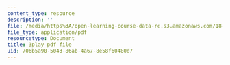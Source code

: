 ```yaml
---
content_type: resource
description: ''
file: /media/https%3A/open-learning-course-data-rc.s3.amazonaws.com/18-01sc-single-variable-calculus-fall-2010/706b5a90504386ab4a678e58f60480d7_zcuYFf5R0NU.pdf
file_type: application/pdf
resourcetype: Document
title: 3play pdf file
uid: 706b5a90-5043-86ab-4a67-8e58f60480d7
---
```

